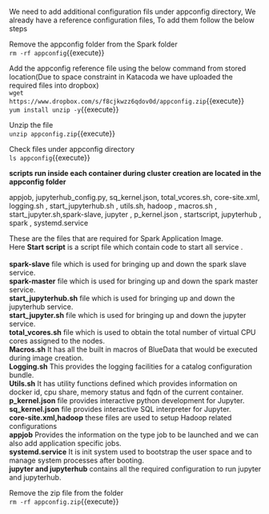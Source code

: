 

We need to add additional configuration fils under appconfig directory, We already have a reference configuration files, To add them follow the below steps<br>

Remove the appconfig folder from the Spark folder<br>
`rm -rf appconfig`{{execute}}

Add the appconfig reference file using the below command from stored location(Due to space constraint in Katacoda we have uploaded the required files into dropbox)<br>
`wget https://www.dropbox.com/s/f8cjkwzz6qdov0d/appconfig.zip`{{execute}}
<br>`yum install unzip -y`{{execute}}

Unzip the file<br>
`unzip appconfig.zip`{{execute}}

Check files under appconfig directory<br>
`ls appconfig`{{execute}}

<strong>scripts run inside each container during cluster creation are located in the appconfig folder</strong>

appjob,         jupyterhub_config.py,  sq_kernel.json,       total_vcores.sh,
core-site.xml,  logging.sh  ,          start_jupyterhub.sh , utils.sh,
hadoop ,        macros.sh  ,           start_jupyter.sh,spark-slave,
jupyter ,       p_kernel.json  ,       startscript,
jupyterhub  ,   spark  ,               systemd.service

These are the files that are required for Spark Application Image.<br>
Here <b>Start script</b> is a script file which contain code to start all service .<br>
<br><b>spark-slave</b> file which is used for bringing up and down the spark slave service.
<br><b>spark-master</b> file which is used for bringing up and down the spark master service.
<br><b>start_jupyterhub.sh</b> file which is used for bringing up and down the jupyterhub service.
<br><b>start_jupyter.sh</b> file which is used for bringing up and down the jupyter service.
<br><b> total_vcores.sh</b> file which is used to obtain the total number of virtual CPU cores assigned to the nodes.
<br><b>Macros.sh</b> It has all the built in macros of BlueData that would be executed during image creation.
<br><b>Logging.sh</b> This provides the logging facilities for a catalog configuration bundle. 
<br><b>Utils.sh</b> It has utility functions defined which provides information on docker id, cpu share, memory status and fqdn of the current container.
<br><b>p_kernel.json</b> file provides interactive python development for Jupyter.
<br><b> sq_kernel.json</b> file provides interactive SQL interpreter for Jupyter.
<br><b>core-site.xml,hadoop</b> these files are used to setup Hadoop related configurations
<br><b>appjob</b> Provides the information on the type job to be launched and we can also add application specific jobs.
<br><b>systemd.service</b> It is init system used to bootstrap the user space and to manage system processes after booting.
<br><b>jupyter and jupyterhub</b> contains all the required configuration to run jupyter and jupyterhub.
  
Remove the zip file from the folder<br>
`rm -rf appconfig.zip`{{execute}}

